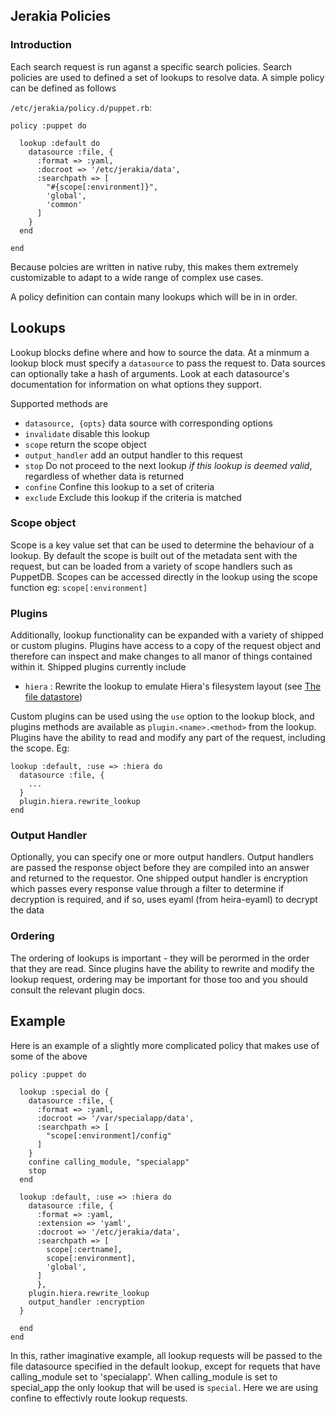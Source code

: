 ## Jerakia Policies ##

### Introduction ###

Each search request is run aganst a specific search policies.  Search policies are used to defined a set of lookups to resolve data.  A simple policy can be defined as follows

`/etc/jerakia/policy.d/puppet.rb`:

    policy :puppet do
    
      lookup :default do
        datasource :file, {
          :format => :yaml,
          :docroot => '/etc/jerakia/data',
          :searchpath => [
            "#{scope[:environment]}",
            'global',
            'common'
          ]
        }
      end
    
    end

Because polcies are written in native ruby, this makes them extremely customizable to adapt to a wide range of complex use cases.

A policy definition can contain many lookups which will be in in order.

## Lookups ##

Lookup blocks define where and how to source the data.  At a minmum a lookup block must specify a `datasource` to pass the request to. Data sources can optionally take a hash of arguments.  Look at each datasource's documentation for information on what options they support.

Supported methods are

* `datasource, {opts}` data source with corresponding options
* `invalidate` disable this lookup
* `scope` return the scope object
* `output_handler` add an output handler to this request
* `stop` Do not proceed to the next lookup _if this lookup is deemed valid_, regardless of whether data is returned
* `confine` Confine this lookup to a set of criteria
* `exclude` Exclude this lookup if the criteria is matched

### Scope object ###

Scope is a key value set that can be used to determine the behaviour of a lookup.  By default the scope is built out of the metadata sent with the request, but can be loaded from a variety of scope handlers such as PuppetDB.  Scopes can be accessed directly in the lookup using the scope function eg: `scope[:environment]`

### Plugins ###

Additionally, lookup functionality can be expanded with a variety of shipped or custom plugins.  Plugins have access to a copy of the request object and therefore can inspect and make changes to all manor of things contained within it.  Shipped plugins currently include

* `hiera` : Rewrite the lookup to emulate Hiera's filesystem layout (see [The file datastore](datasources/file.md))

Custom plugins can be used using the `use` option to the lookup block, and plugins methods are available as `plugin.<name>.<method>` from the lookup. Plugins have the ability to read and modify any part of the request, including the scope.  Eg:

    lookup :default, :use => :hiera do
      datasource :file, {
        ...
      }
      plugin.hiera.rewrite_lookup
    end

    

### Output Handler ###

Optionally, you can specify one or more output handlers.  Output handlers are passed the response object before they are compiled into an answer and returned to the requestor.  One shipped output handler is encryption which passes every response value through a filter to determine if decryption is required, and if so, uses eyaml (from heira-eyaml) to decrypt the data

### Ordering ###

The ordering of lookups is important - they will be perormed in the order that they are read.  Since plugins have the ability to rewrite and modify the lookup request, ordering may be important for those too and you should consult the relevant plugin docs.

## Example ##

Here is an example of a slightly more complicated policy that makes use of some of the above

    policy :puppet do
    
      lookup :special do {
        datasource :file, {
          :format => :yaml,
          :docroot => '/var/specialapp/data',
          :searchpath => [
            "scope[:environment]/config"
          ]
        }
        confine calling_module, "specialapp"
        stop
      end

      lookup :default, :use => :hiera do
        datasource :file, {
          :format => :yaml,
          :extension => 'yaml',
          :docroot => '/etc/jerakia/data',
          :searchpath => [
            scope[:certname],
            scope[:environment],
            'global',
          ]
          },
        plugin.hiera.rewrite_lookup
        output_handler :encryption
      }
    
      end
    end

In this, rather imaginative example, all lookup requests will be passed to the file datasource specified in the default lookup, except for requets that have calling_module set to 'specialapp'.  When calling_module is set to special_app the only lookup that will be used is `special`.   Here we are using  confine to effectivly route lookup requests.


     




 
